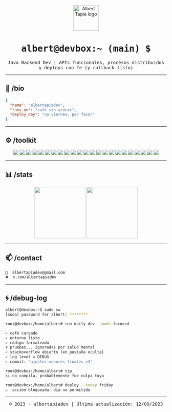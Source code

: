 <!-- 🟩 INICIO DE TERMINAL STYLED README 🟩 -->

<p align="center">
  <img src="https://cdn-icons-png.flaticon.com/512/7069/7069922.png" width="80" alt="Albert Tapia logo" />
</p>

<h1 align="center">
  <samp>albert@devbox:~ (main) $</samp>
</h1>

<p align="center">
  <samp>Java Backend Dev | APIs funcionales, procesos distribuidos y deploys con fe (y rollback listo)</samp>
</p>

---

## 🧬 /bio

```json
{
  "name": "albertapiadev",
  "runs_on": "café sin azúcar",
  "deploy_day": "no viernes, por favor"
}
```

---

## ⚙️ /toolkit

<p align="center">

<!-- Lenguajes -->
<img src="https://img.shields.io/badge/Java-05122A?style=flat&logo=openjdk" />
<img src="https://img.shields.io/badge/SQL-05122A?style=flat&logo=mysql" />
<img src="https://img.shields.io/badge/Bash-05122A?style=flat&logo=gnubash" />
<img src="https://img.shields.io/badge/GraphQL-05122A?style=flat&logo=graphql" />

<!-- Frameworks -->
<img src="https://img.shields.io/badge/Spring_Boot-05122A?style=flat&logo=spring-boot" />
<img src="https://img.shields.io/badge/Hibernate-05122A?style=flat&logo=hibernate" />
<img src="https://img.shields.io/badge/Kafka-05122A?style=flat&logo=apache-kafka" />
<img src="https://img.shields.io/badge/JUnit5-05122A?style=flat&logo=testing-library" />

<!-- DevOps -->
<img src="https://img.shields.io/badge/Docker-05122A?style=flat&logo=docker" />
<img src="https://img.shields.io/badge/Kubernetes-05122A?style=flat&logo=kubernetes" />
<img src="https://img.shields.io/badge/Swagger-05122A?style=flat&logo=swagger" />
<img src="https://img.shields.io/badge/SonarQube-05122A?style=flat&logo=sonarqube" />

<!-- Bases de Datos -->
<img src="https://img.shields.io/badge/PostgreSQL-05122A?style=flat&logo=postgresql" />
<img src="https://img.shields.io/badge/MongoDB-05122A?style=flat&logo=mongodb" />
<img src="https://img.shields.io/badge/Oracle-05122A?style=flat&logo=oracle" />
<img src="https://img.shields.io/badge/MySQL-05122A?style=flat&logo=mysql" />

<!-- Cloud -->
<img src="https://img.shields.io/badge/AWS-05122A?style=flat&logo=amazonaws" />
<img src="https://img.shields.io/badge/Azure-05122A?style=flat&logo=microsoft-azure" />
<img src="https://img.shields.io/badge/Heroku-05122A?style=flat&logo=heroku" />

<!-- Herramientas -->
<img src="https://img.shields.io/badge/Postman-05122A?style=flat&logo=postman" />
<img src="https://img.shields.io/badge/GitHub-05122A?style=flat&logo=github" />
<img src="https://img.shields.io/badge/GitLab-05122A?style=flat&logo=gitlab" />
<img src="https://img.shields.io/badge/Bitbucket-05122A?style=flat&logo=bitbucket" />

</p>

---

## 📊 /stats

<p align="center">
  <img height="160em" src="https://github-readme-stats.vercel.app/api?username=albertapiadev&show_icons=true&theme=github_dark&hide_border=true&count_private=true" />
  <img height="160em" src="https://github-readme-stats.vercel.app/api/top-langs/?username=albertapiadev&layout=compact&theme=github_dark&hide_border=true" />
</p>

---

## 📫 /contact

```bash
📧  albertapiadev@gmail.com
❌  x.com/albertapiadev
```

---

## 🌀 /debug-log

```bash
albert@devbox:~$ sudo su
[sudo] password for albert: ********

root@devbox:/home/albert# run daily-dev --mode focused

✓ café cargado
✓ entorno listo
✓ código formateado
✗ pruebas... ignoradas por salud mental
✓ stackoverflow abierto (en pestaña oculta)
✓ log level = DEBUG
✓ commit: "ajustes menores finales v3"

root@devbox:/home/albert# tip
si no compila, probablemente fue culpa tuya

root@devbox:/home/albert# deploy --today friday
⚠️  acción bloqueada: día no permitido
```

---

<p align="center">
  <samp>© 2023 - albertapiadev | Última actualización: 12/09/2023</samp>
</p>

<!-- 🟥 FIN DE TERMINAL STYLED README 🟥 -->
